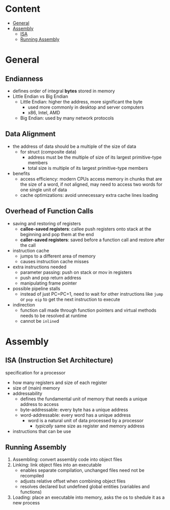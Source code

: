 # Content

- [General](#general)
- [Assembly](#assembly)
    - [ISA](#isa-instruction-set-architecture)
    - [Running Assembly](#running-assembly)

# General

## Endianness

- defines order of integral __bytes__ stored in memory
- Little Endian vs Big Endian
    - Little Endian: higher the address, more significant the byte
        - used more commonly in desktop and server computers
        - x86, Intel, AMD
    - Big Endian: used by many network protocols

## Data Alignment

- the address of data should be a multiple of the size of data
    - for struct (composite data)
        - address must be the multiple of size of its largest primitive-type members
        - total size is multiple of its largest primitive-type members
- benefits
    - access efficiency: modern CPUs access memory in chunks that are the size of a word, if not aligned, may need to access two words for one single unit of data
    - cache optimizations: avoid unnecessary extra cache lines loading

## Overhead of Function Calls

- saving and restoring of registers
    - __callee-saved registers__: callee push registers onto stack at the beginning and pop them at the end
    - __caller-saved registers__: saved before a function call and restore after the call
- instruction cache
    - jumps to a different area of memory
    - causes instruction cache misses
- extra instructions needed
    - parameter passing: push on stack or mov in registers
    - push and pop return address
    - manipulating frame pointer
- possible pipeline stalls
    - instead of just PC=PC+1, need to wait for other instructions like `jump` or `pop eip` to get the next instruction to execute
- indirection
    - function call made through function pointers and virtual methods needs to be resolved at runtime
    - cannot be `inline`d

# Assembly

## ISA (Instruction Set Architecture)
specification for a processor
- how many registers and size of each register
- size of (main) memory
- addressability
    - defines the fundamental unit of memory that needs a unique address to access
    - byte-addressable: every byte has a unique address
    - word-addressable: every word has a unique address
        - word is a natural unit of data processed by a processor
            - _typically_ same size as register and memory address
- instructions that can be use

## Running Assembly

1. Assembling: convert assembly code into object files
2. Linking: link object files into an executable
    - enables separate compilation, unchanged files need not be recompiled
    - adjusts relative offset when combining object files
    - resolves declared but undefined global entities (variables and functions)
3. Loading: place an executable into memory, asks the os to shedule it as a new process
